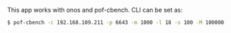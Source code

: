 This app works with onos and pof-cbench. CLI can be set as:

```bash
$ pof-cbench -c 192.168.109.211 -p 6643 -m 1000 -l 18 -s 100 -M 100000 -w 3 -D 1000 -t -x 5000
```